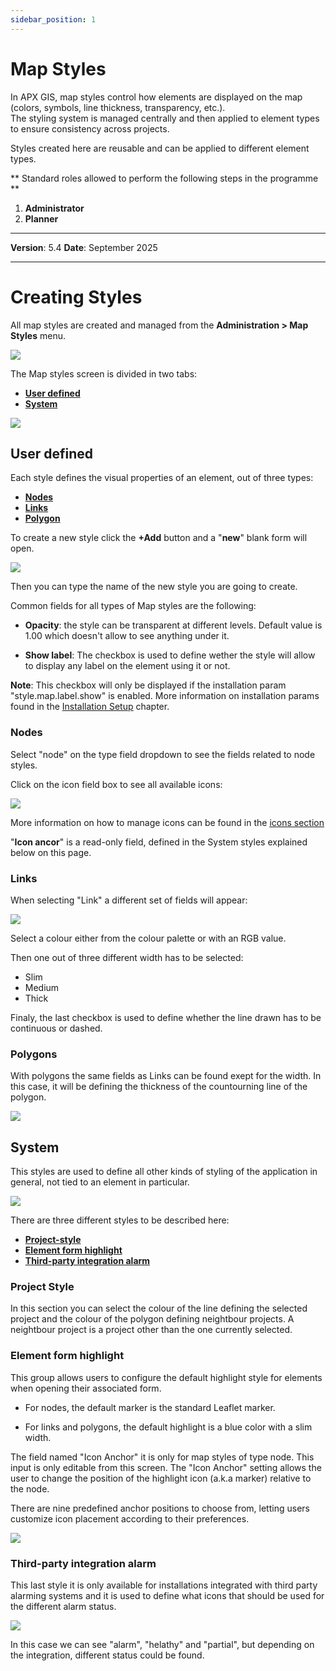 ```yaml
---
sidebar_position: 1
---
```


# Map Styles

In APX GIS, map styles control how elements are displayed on the map (colors, symbols, line thickness, transparency, etc.).  
The styling system is managed centrally and then applied to element types to ensure consistency across projects.

Styles created here are reusable and can be applied to different element types.

** Standard roles allowed to perform the following steps in the programme **

1.	**Administrator**
2.	**Planner**

------------

**Version**: 5.4
**Date**: September 2025

------------

# Creating Styles

All map styles are created and managed from the **Administration > Map Styles** menu.  

![](/img/9.Styles/styles01.png)

The Map styles screen is divided in two tabs:

- **[User defined](#user-defined)**
- **[System](#system)**

![](/img/9.Styles/styles02.png)

## User defined

Each style defines the visual properties of an element, out of three types:

- **[Nodes](#nodes)**
- **[Links](#links)**
- **[Polygon](#polygons)**

To create a new style click the **+Add** button and a "**new**" blank form will open.

![](/img/9.Styles/styles03.png)

Then you can type the name of the new style you are going to create.

Common fields for all types of Map styles are the following:

- **Opacity**: the style can be transparent at different levels. Default value is 1.00 which doesn't allow to see anything under it.

- **Show label**: The checkbox is used to define wether the style will allow to display any label on the element using it or not.

**Note**: This checkbox will only be displayed if the installation param "style.map.label.show" is enabled. More information on installation params found in the <u>[Installation Setup](../../01-tutorial-fundamentals/installation-setup.md#params)</u> chapter.

### Nodes

Select "node" on the type field dropdown to see the fields related to node styles.

Click on the icon field box to see all available icons:

![](/img/9.Styles/styles04.png)

More information on how to manage icons can be found in the <u>[icons section](../07-tutorial-element%20types/06-Icons/02add-new-icon.md)</u>

"**Icon ancor**" is a read-only field, defined in the System styles explained below on this page.


### Links

When selecting "Link" a different set of fields will appear:

![](/img/9.Styles/styles05.png)

Select a colour either from the colour palette or with an RGB value.

Then one out of three different width has to be selected:

- Slim
- Medium
- Thick

Finaly, the last checkbox is used to define whether the line drawn has to be continuous or dashed.

### Polygons

With polygons the same fields as Links can be found exept for the width. In this case, it will be defining the thickness of the countourning line of the polygon.

![](/img/9.Styles/styles06.png)

## System

This styles are used to define all other kinds of styling of the application in general, not tied to an element in particular. 

![](/img/9.Styles/styles07.png)

There are three different styles to be described here:

- **[Project-style](#project-style)**
- **[Element form highlight](#element-form-highlight)**
- **[Third-party integration alarm](#third-party-integration-alarm)**

### Project Style

In this section you can select the colour of the line defining the selected project and the colour of the polygon defining neightbour projects. A neightbour project is a project other than the one currently selected.

### Element form highlight

This group allows users to configure the default highlight style for elements when opening their associated form.

* For nodes, the default marker is the standard Leaflet marker.

* For links and polygons, the default highlight is a blue color with a slim width.

The field named "Icon Anchor" it is only for map styles of type node. This input is only editable from this screen.
The "Icon Anchor" setting allows the user to change the position of the highlight icon (a.k.a marker) relative to the node.

There are nine predefined anchor positions to choose from, letting users customize icon placement according to their preferences.

![](/img/9.Styles/styles08.png)

### Third-party integration alarm

This last style it is only available for installations integrated with third party alarming systems and it is used to define what icons that should be used for the different alarm status.

![](/img/9.Styles/styles09.png)

In this case we can see "alarm", "helathy" and "partial", but depending on the integration, different status could be found.